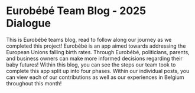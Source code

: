 # Eurobébé Team Blog - 2025 Dialogue
 
This is Eurobébé teams blog, read to follow along our journey as we completed this project! Eurobébé is an app aimed towards addressing the European Unions falling birth rates. Through Eurobébé, politicians, parents, and business owners can make more informed decisions regarding their baby futures! Within this blog, you can see the steps our team took to complete this app split up into four phases. Within our individual posts, you can view each of our contributions as well as our experiences in Belgium throughout this month!
